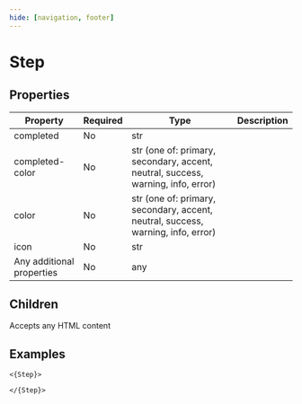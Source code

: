 ```yaml
---
hide: [navigation, footer]
---
```

# Step

## Properties

| Property | Required | Type | Description |
|----------|----------|------|-------------|
|completed|No|str||
|completed-color|No|str (one of: primary, secondary, accent, neutral, success, warning, info, error)||
|color|No|str (one of: primary, secondary, accent, neutral, success, warning, info, error)||
|icon|No|str||
|Any additional properties|No|any||

## Children

Accepts any HTML content

## Examples

```
<{Step}>

</{Step}>
```